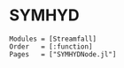 # SYMHYD

```@autodocs
Modules = [Streamfall]
Order   = [:function]
Pages   = ["SYMHYDNode.jl"]
```
